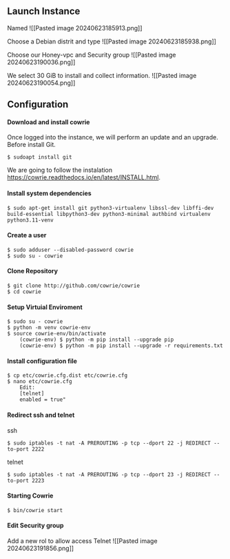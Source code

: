 ## Launch Instance 
Named 
![[Pasted image 20240623185913.png]]

Choose a Debian distrit  and type
![[Pasted image 20240623185938.png]]


Choose our Honey-vpc and Security group
![[Pasted image 20240623190036.png]]

We select 30 GiB to install and collect information.
![[Pasted image 20240623190054.png]]
## Configuration 
#### Download and install cowrie

Once logged into the instance, we will perform an update and an upgrade.
Before install Git.

```
$ sudoapt install git
```

We are going to follow the instalation https://cowrie.readthedocs.io/en/latest/INSTALL.html.
#### Install system dependencies 
```
$ sudo apt-get install git python3-virtualenv libssl-dev libffi-dev build-essential libpython3-dev python3-minimal authbind virtualenv python3.11-venv
```
#### Create a user 
```
$ sudo adduser --disabled-password cowrie
$ sudo su - cowrie
```

#### Clone Repository
```
$ git clone http://github.com/cowrie/cowrie
$ cd cowrie 
```
#### Setup Virtuial Enviroment
```
$ sudo su - cowrie
$ python -m venv cowrie-env
$ source cowrie-env/bin/activate
	(cowrie-env) $ python -m pip install --upgrade pip
	(cowrie-env) $ python -m pip install --upgrade -r requirements.txt
```
#### Install configuration file
```
$ cp etc/cowrie.cfg.dist etc/cowrie.cfg
$ nano etc/cowrie.cfg
	Edit:
	[telnet]
	enabled = true"
```
#### Redirect ssh and telnet
ssh
```
$ sudo iptables -t nat -A PREROUTING -p tcp --dport 22 -j REDIRECT --to-port 2222
```
telnet
```
$ sudo iptables -t nat -A PREROUTING -p tcp --dport 23 -j REDIRECT --to-port 2223
```

#### Starting Cowrie
```
$ bin/cowrie start
```
####  Edit Security group
Add a new rol to allow access Telnet
![[Pasted image 20240623191856.png]]

